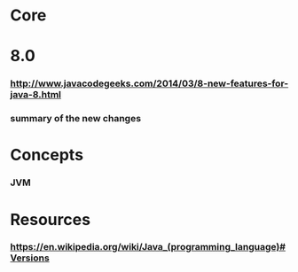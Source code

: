 # Core
# 8.0
### http://www.javacodegeeks.com/2014/03/8-new-features-for-java-8.html
### summary of the new changes
# Concepts
### JVM
# Resources
### https://en.wikipedia.org/wiki/Java_(programming_language)#Versions
